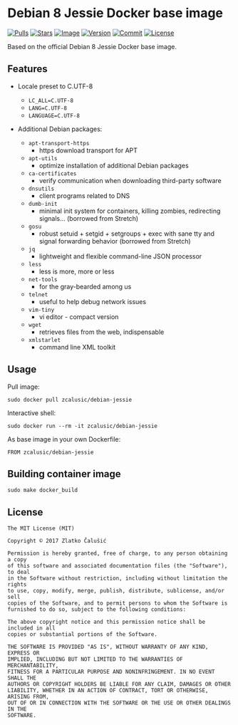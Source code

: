 # Debian 8 Jessie Docker base image

[![Pulls](https://img.shields.io/docker/pulls/zcalusic/debian-jessie.svg)](https://hub.docker.com/r/zcalusic/debian-jessie/)
[![Stars](https://img.shields.io/docker/stars/zcalusic/debian-jessie.svg)](https://hub.docker.com/r/zcalusic/debian-jessie/)
[![Image](https://images.microbadger.com/badges/image/zcalusic/debian-jessie.svg)](https://microbadger.com/images/zcalusic/debian-jessie/)
[![Version](https://images.microbadger.com/badges/version/zcalusic/debian-jessie.svg)](https://microbadger.com/images/zcalusic/debian-jessie/)
[![Commit](https://images.microbadger.com/badges/commit/zcalusic/debian-jessie.svg)](https://microbadger.com/images/zcalusic/debian-jessie/)
[![License](https://images.microbadger.com/badges/license/zcalusic/debian-jessie.svg)](https://microbadger.com/images/zcalusic/debian-jessie/)

Based on the official Debian 8 Jessie Docker base image.

## Features

* Locale preset to C.UTF-8
  * `LC_ALL=C.UTF-8`
  * `LANG=C.UTF-8`
  * `LANGUAGE=C.UTF-8`

* Additional Debian packages:
  * `apt-transport-https`
    * https download transport for APT
  * `apt-utils`
    * optimize installation of additional Debian packages
  * `ca-certificates`
    * verify communication when downloading third-party software
  * `dnsutils`
    * client programs related to DNS
  * `dumb-init`
    * minimal init system for containers, killing zombies, redirecting signals... (borrowed from Stretch)
  * `gosu`
    * robust setuid + setgid + setgroups + exec with sane tty and signal forwarding behavior (borrowed from Stretch)
  * `jq`
    * lightweight and flexible command-line JSON processor
  * `less`
    * less is more, more or less
  * `net-tools`
    * for the gray-bearded among us
  * `telnet`
    * useful to help debug network issues
  * `vim-tiny`
    * vi editor - compact version
  * `wget`
    * retrieves files from the web, indispensable
  * `xmlstarlet`
    * command line XML toolkit

## Usage

Pull image:

```
sudo docker pull zcalusic/debian-jessie
```

Interactive shell:

```
sudo docker run --rm -it zcalusic/debian-jessie
```

As base image in your own Dockerfile:

```
FROM zcalusic/debian-jessie
```

## Building container image

```
sudo make docker_build
```

## License

```
The MIT License (MIT)

Copyright © 2017 Zlatko Čalušić

Permission is hereby granted, free of charge, to any person obtaining a copy
of this software and associated documentation files (the "Software"), to deal
in the Software without restriction, including without limitation the rights
to use, copy, modify, merge, publish, distribute, sublicense, and/or sell
copies of the Software, and to permit persons to whom the Software is
furnished to do so, subject to the following conditions:

The above copyright notice and this permission notice shall be included in all
copies or substantial portions of the Software.

THE SOFTWARE IS PROVIDED "AS IS", WITHOUT WARRANTY OF ANY KIND, EXPRESS OR
IMPLIED, INCLUDING BUT NOT LIMITED TO THE WARRANTIES OF MERCHANTABILITY,
FITNESS FOR A PARTICULAR PURPOSE AND NONINFRINGEMENT. IN NO EVENT SHALL THE
AUTHORS OR COPYRIGHT HOLDERS BE LIABLE FOR ANY CLAIM, DAMAGES OR OTHER
LIABILITY, WHETHER IN AN ACTION OF CONTRACT, TORT OR OTHERWISE, ARISING FROM,
OUT OF OR IN CONNECTION WITH THE SOFTWARE OR THE USE OR OTHER DEALINGS IN THE
SOFTWARE.
```
